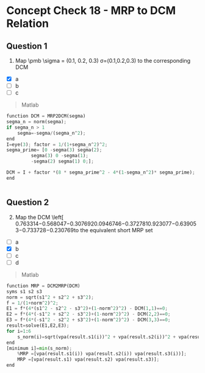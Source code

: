 # Concept Check 18 - MRP to DCM Relation
## Question 1
1. Map \pmb \sigma = (0.1, 0.2, 0.3) σ=(0.1,0.2,0.3) to the corresponding DCM
- [x] a
- [ ] b
- [ ] c
> Matlab

```py
function DCM = MRP2DCM(segma)
segma_n = norm(segma);
if segma_n > 1
    segma=-segma/(segma_n^2);
end
I=eye(3); factor = 1/(1+segma_n^2)^2;
segma_prime= [0 -segma(3) segma(2);
         segma(3) 0 -segma(1);
         -segma(2) segma(1) 0;];

DCM = I + factor *(8 * segma_prime^2 - 4*(1-segma_n^2)* segma_prime);
end



```
## Question 2
2. Map the DCM \left[
0.763314−0.568047−0.3076920.0946746−0.3727810.923077−0.639053−0.733728−0.230769to the equivalent short MRP set
- [ ] a
- [x] b
- [ ] c
- [ ] d
> Matlab

```py
function MRP = DCM2MRP(DCM)
syms s1 s2 s3
norm = sqrt(s1^2 + s2^2 + s3^2);
f = 1/(1+norm^2)^2;
E1 = f*(4*(s1^2 - s2^2 - s3^2)+(1-norm^2)^2) - DCM(1,1)==0;
E2 = f*(4*(-s1^2 + s2^2 - s3^2)+(1-norm^2)^2) - DCM(2,2)==0;
E3 = f*(4*(-s1^2 - s2^2 + s3^2)+(1-norm^2)^2) - DCM(3,3)==0;
result=solve(E1,E2,E3);
for i=1:6
    s_norm(i)=sqrt(vpa(result.s1(i))^2 + vpa(result.s2(i))^2 + vpa(result.s3(i))^2);
end
[minimum i]=min(s_norm);
    %MRP =[vpa(result.s1(i)) vpa(result.s2(i)) vpa(result.s3(i))];
    MRP =[vpa(result.s1) vpa(result.s2) vpa(result.s3)];
end


```
